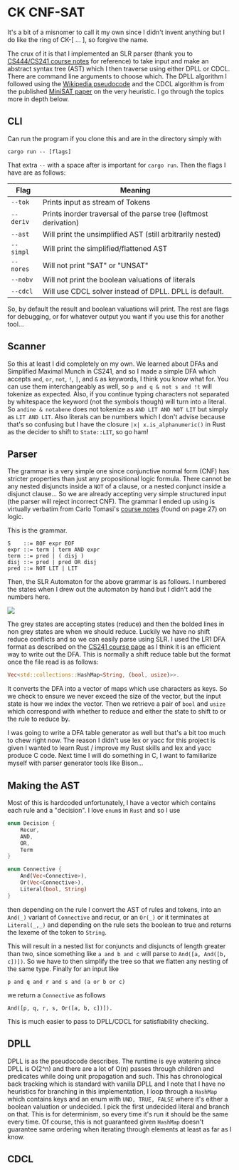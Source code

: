 # CK CNF-SAT 

It's a bit of a misnomer to call it my own since I didn't invent anything but I do like the ring of CK-\[ ... \], so forgive the name. 

The crux of it is that I implemented an SLR parser (thank you to [CS444/CS241 course notes](https://student.cs.uwaterloo.ca/~cs444/parse.pdf) for reference) to take input and make an abstract syntax tree (AST) which I then traverse using either DPLL or CDCL. There are command line arguments to choose which. The DPLL algorithm I followed using the [Wikipedia pseudocode](https://en.wikipedia.org/wiki/DPLL_algorithm#The_algorithm) and the CDCL algorithm is from the published [MiniSAT paper](http://minisat.se/downloads/MiniSat.pdf) on the very heuristic. I go through the topics more in depth below.

## CLI 

Can run the program if you clone this and are in the directory simply with 

```cargo run -- [flags]```

That extra `--` with a space after is important for `cargo run`. Then the flags I have are as follows:

Flag       | Meaning
---------- | ----------------- 
`--tok`    | Prints input as stream of Tokens
`--deriv`  | Prints inorder traversal of the parse tree (leftmost derivation)
`--ast`    | Will print the unsimplified AST (still arbitrarily nested)
`--simpl`  | Will print the simplified/flattened AST
`--nores`  | Will not print "SAT" or "UNSAT"
`--nobv`   | Will not print the boolean valuations of literals
`--cdcl`   | Will use CDCL solver instead of DPLL. DPLL is default.

So, by default the result and boolean valuations will print. The rest are flags for debugging, or 
for whatever output you want if you use this for another tool...


## Scanner

So this at least I did completely on my own. We learned about DFAs and Simplified Maximal Munch in CS241, and so I made a simple DFA which accepts `and`, `or`, `not`, `!`, `|`, and `&` as keywords, I think you know what for. You can use them interchangeably as well, so `p and q & not s and !t` will tokenize as expected. Also, if you continue typing characters not separated by whitespace the keyword (not the symbols though) will turn into a literal. So `andine & notabene` does not tokenize as `AND LIT AND NOT LIT` but simply as `LIT AND LIT`. Also literals can be numbers which I don't advise because that's so confusing but I have the closure `|x| x.is_alphanumeric()` in Rust as the decider to shift to `State::LIT`, so go ham!

## Parser 

The grammar is a very simple one since conjunctive normal form (CNF) has stricter properties than just any propositional logic formula. There cannot be any nested disjuncts inside a `NOT` of a clause, or a nested conjunct inside a disjunct clause... So we are already accepting very simple structured input (the parser will reject incorrect CNF). The grammar I ended up using is virtually verbatim from Carlo Tomasi's [course notes](https://courses.cs.duke.edu//compsci230/cps102/fall06/notes/logic.pdf) (found on page 27) on logic.

This is the grammar.

```
S    ::= BOF expr EOF
expr ::= term | term AND expr
term ::= pred | ( disj ) 
disj ::= pred | pred OR disj 
pred ::= NOT LIT | LIT
```

Then, the SLR Automaton for the above grammar is as follows. I numbered the states when I drew out the automaton by hand but I didn't add the numbers here. 

![](/Flowchart.jpeg)

The grey states are accepting states (reduce) and then the bolded lines in non grey states are when we should reduce. Luckily we have no shift reduce conflicts and so we can easily parse using SLR. I used the LR1 DFA format as described on the [CS241 course page](https://student.cs.uwaterloo.ca/~cs241/parsing/lr1.html) as I think it is an efficient way to write out the DFA. This is normally a shift reduce table but the format once the file read is as follows:

```Rust
Vec<std::collections::HashMap<String, (bool, usize)>>.
```

It converts the DFA into a vector of maps which use characters as keys. So we check to ensure we never exceed the size of the vector, but the input state is how we index the vector. Then we retrieve a pair of `bool` and `usize` which correspond with whether to reduce and either the state to shift to or the rule to reduce by. 

I was going to write a DFA table generator as well but that's a bit too much to chew right now. The reason I didn't use lex or yacc for this project is given I wanted to learn Rust / improve my Rust skills and lex and yacc produce C code. Next time I will do something in C, I want to familiarize myself with parser generator tools like Bison...

## Making the AST 

Most of this is hardcoded unfortunately, I have a vector which contains each rule and a "decision". 
I love `enum`s in `Rust` and so I use

```Rust
enum Decision {
    Recur,
    AND,
    OR,
    Term
}

enum Connective {
    And(Vec<Connective>),
    Or(Vec<Connective>),
    Literal(bool, String)
}
```

then depending on the rule I convert the AST of rules and tokens, into an `And(_)` variant of `Connective` and recur, or an `Or(_)` or it terminates at `Literal(_,_)` and depending on the rule sets the boolean to true and returns the lexeme of the token to `String`.

This will result in a nested list for conjuncts and disjuncts of length greater than two, since something like `a and b and c` will parse to `And([a, And([b, c])])`. So we have to then simplify the tree so that we flatten any nesting of the same type. Finally for an input like 

```
p and q and r and s and (a or b or c)
```

we return a `Connective` as follows

```
And([p, q, r, s, Or([a, b, c])]).
```

This is much easier to pass to DPLL/CDCL for satisfiability checking.

## DPLL 

DPLL is as the pseudocode describes. The runtime is eye watering since DPLL is O(2^n) and there are a lot of O(n) passes through children and predicates while doing unit propagation and such. This has chronological back tracking which is standard with vanilla DPLL and I note that I have no heuristics for branching in this implementation, I loop through a `HashMap` which contains keys and an enum with `UND, TRUE, FALSE` where it's either a boolean valuation or undecided. I pick the first undecided literal and branch on that. This is for determinism, so every time it's run it should be the same every time. Of course, this is not guaranteed given `HashMap` doesn't guarantee same ordering when iterating through elements at least as far as I know.

## CDCL 